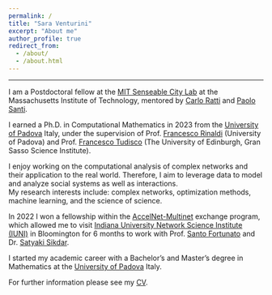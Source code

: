 ```yaml
---
permalink: /
title: "Sara Venturini"
excerpt: "About me"
author_profile: true
redirect_from: 
  - /about/
  - /about.html
---
```


------
I am a Postdoctoral fellow at the [MIT Senseable City Lab](https://senseable.mit.edu/) at the Massachusetts Institute of Technology, mentored by [Carlo Ratti](https://carloratti.com/) and [Paolo Santi](http://webhost.services.iit.cnr.it/staff/paolo.santi/).<br/>

I earned a Ph.D. in Computational Mathematics in 2023 from the [University of Padova](https://www.unipd.it/en/) Italy, under the supervision of Prof. [Francesco Rinaldi](https://www.math.unipd.it/~rinaldi/) (University of Padova) and Prof. [Francesco Tudisco](https://ftudisco.gitlab.io/post/) (The University of Edinburgh, Gran Sasso Science Institute).<br/> 

I enjoy working on the computational analysis of complex networks and their application to the real world. Therefore, I aim to leverage data to model and analyze social systems as well as interactions.<br/> 
My research interests include: complex networks, optimization methods, machine learning, and the science of science.<br/>  

In 2022 I won a fellowship within the [AccelNet-Multinet](https://www.accelnet-multinet.org/) exchange program, which allowed me to visit [Indiana University Network Science Institute (IUNI)](https://iuni.iu.edu/) in Bloomington for 6 months to work with Prof. [Santo Fortunato](https://www.santofortunato.net/) and Dr. [Satyaki Sikdar](https://satyakisikdar.github.io/).<br/>

I started my academic career with a Bachelor’s and Master’s degree in Mathematics at the [University of Padova](https://www.unipd.it/en/) Italy.<br/> 

For further information please see my [CV](https://saraventurini.github.io/files/CV.pdf).
